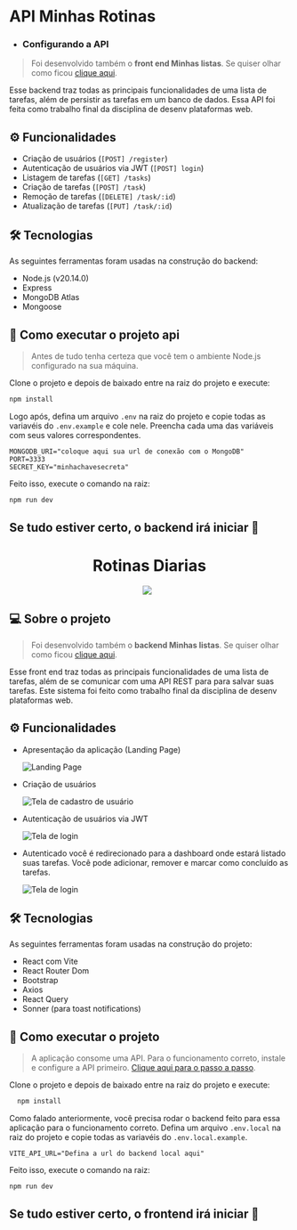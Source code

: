 # API Minhas Rotinas

- ### Configurando a API
  


> Foi desenvolvido também o **front end Minhas listas**. Se quiser olhar como ficou [clique aqui](https://github.com/cristianosolutions/todolist/tree/main/frontend).

Esse backend traz todas as principais funcionalidades de uma lista de tarefas, além de persistir as tarefas em um banco de dados. Essa API foi feita como trabalho final da disciplina de desenv plataformas web.

## ⚙️ Funcionalidades

- Criação de usuários (`[POST] /register`)
- Autenticação de usuários via JWT (`[POST] login`)
- Listagem de tarefas (`[GET] /tasks`)
- Criação de tarefas (`[POST] /task`)
- Remoção de tarefas (`[DELETE] /task/:id`)
- Atualização de tarefas (`[PUT] /task/:id`)

## 🛠 Tecnologias

As seguintes ferramentas foram usadas na construção do backend:

- Node.js (v20.14.0)
- Express
- MongoDB Atlas
- Mongoose

## 🚀 Como executar o projeto api

> Antes de tudo tenha certeza que você tem o ambiente Node.js configurado na sua máquina.

Clone o projeto e depois de baixado entre na raiz do projeto e execute:

```bash
npm install
```

Logo após, defina um arquivo `.env` na raiz do projeto e copie todas as variavéis do `.env.example` e cole nele. Preencha cada uma das variáveis com seus valores correspondentes.

```
MONGODB_URI="coloque aqui sua url de conexão com o MongoDB"
PORT=3333
SECRET_KEY="minhachavesecreta"
```

Feito isso, execute o comando na raiz:
```bash
npm run dev
```

## Se tudo estiver certo, o backend irá iniciar 🚀






<h1 align="center">
  Rotinas Diarias
</h1>

<p align="center" style="margin-right: 8px">
  <img src="./assets/readme/dashboard.png" />
</p>





## 💻 Sobre o projeto

> Foi desenvolvido também o **backend Minhas listas**. Se quiser olhar como ficou [clique aqui](https://github.com/kassiosilva/api-todo-list).

Esse front end traz todas as principais funcionalidades de uma lista de tarefas, além de se comunicar com uma API REST para para salvar suas tarefas. Este sistema foi feito como trabalho final da disciplina de desenv plataformas web.

## ⚙️ Funcionalidades

- Apresentação da aplicação (Landing Page)

  ![Landing Page](/assets/readme/landing-page.png "Home")

- Criação de usuários

  ![Tela de cadastro de usuário](/assets/readme/register.png "Cadastro")

- Autenticação de usuários via JWT

  ![Tela de login](/assets/readme/login.png "Login")

- Autenticado você é redirecionado para a dashboard onde estará listado suas tarefas. Você pode adicionar, remover e marcar como concluído as tarefas.

  ![Tela de login](/assets/readme/dashboard.png "Dashboard")

## 🛠 Tecnologias

As seguintes ferramentas foram usadas na construção do projeto:

- React com Vite
- React Router Dom
- Bootstrap
- Axios
- React Query
- Sonner (para toast notifications)

## 🚀 Como executar o projeto

> A aplicação consome uma API. Para o funcionamento correto, instale e configure a API primeiro. [Clique aqui para o passo a passo](https://github.com/kassiosilva/api-todo-list).

Clone o projeto e depois de baixado entre na raiz do projeto e execute:

```bash
  npm install
```

Como falado anteriormente, você precisa rodar o backend feito para essa aplicação para o funcionamento correto. Defina um arquivo `.env.local` na raiz do projeto e copie todas as variavéis do `.env.local.example`.

```
VITE_API_URL="Defina a url do backend local aqui"
```

Feito isso, execute o comando na raiz:

```bash
npm run dev
```

## Se tudo estiver certo, o frontend irá iniciar 🚀

